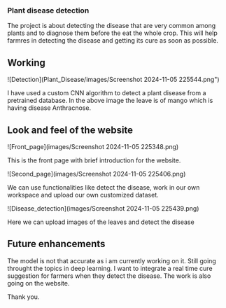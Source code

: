 ### Plant disease detection

The project is about detecting the disease that are very common among plants and to diagnose them before the eat the whole crop. This will help farmres in detecting the disease and getting its cure as soon as possible. 

## Working 

![Detection](Plant_Disease/images/Screenshot 2024-11-05 225544.png")

I have used a custom CNN algorithm to detect a plant disease from a pretrained database. In the above image the leave is of mango which is having disease Anthracnose. 

## Look and feel of the website

![Front_page](images/Screenshot 2024-11-05 225348.png)

This is the front page with brief introduction for the website.

![Second_page](images/Screenshot 2024-11-05 225406.png)

We can use functionalities like detect the disease, work in our own workspace and upload our own customized dataset. 

![Disease_detection](images/Screenshot 2024-11-05 225439.png)

Here we can upload images of the leaves and detect the disease 

## Future enhancements 

The model is not that accurate as i am currently working on it. Still going throught the topics in deep learning.
I want to integrate a real time cure suggestion for farmers when they detect the disease. 
The work is also going on the website. 

Thank you. 